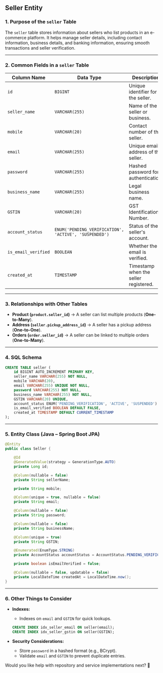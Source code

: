 ## **Seller Entity**

### **1. Purpose of the `seller` Table**  
The `seller` table stores information about sellers who list products in an e-commerce platform. It helps manage seller details, including contact information, business details, and banking information, ensuring smooth transactions and seller verification.

---

### **2. Common Fields in a `seller` Table**  

| **Column Name**   | **Data Type**            | **Description**                           |
|-------------------|-------------------------|-------------------------------------------|
| `id`             | `BIGINT`                  | Unique identifier for the seller.         |
| `seller_name`    | `VARCHAR(255)`            | Name of the seller or business.          |
| `mobile`         | `VARCHAR(20)`             | Contact number of the seller.            |
| `email`          | `VARCHAR(255)`            | Unique email address of the seller.      |
| `password`       | `VARCHAR(255)`            | Hashed password for authentication.      |
| `business_name`  | `VARCHAR(255)`            | Legal business name.                     |
| `GSTIN`          | `VARCHAR(20)`             | GST Identification Number.               |
| `account_status` | `ENUM('PENDING_VERIFICATION', 'ACTIVE', 'SUSPENDED')` | Status of the seller's account. |
| `is_email_verified` | `BOOLEAN`             | Whether the email is verified.           |
| `created_at`     | `TIMESTAMP`               | Timestamp when the seller registered.    |

---

### **3. Relationships with Other Tables**  

- **Product (`product.seller_id`)** → A seller can list multiple products (**One-to-Many**).  
- **Address (`seller.pickup_address_id`)** → A seller has a pickup address (**One-to-One**).  
- **Orders (`order.seller_id`)** → A seller can be linked to multiple orders (**One-to-Many**).  

---

### **4. SQL Schema**  
```sql
CREATE TABLE seller (
    id BIGINT AUTO_INCREMENT PRIMARY KEY,
    seller_name VARCHAR(255) NOT NULL,
    mobile VARCHAR(20),
    email VARCHAR(255) UNIQUE NOT NULL,
    password VARCHAR(255) NOT NULL,
    business_name VARCHAR(255) NOT NULL,
    GSTIN VARCHAR(20) UNIQUE,
    account_status ENUM('PENDING_VERIFICATION', 'ACTIVE', 'SUSPENDED') DEFAULT 'PENDING_VERIFICATION',
    is_email_verified BOOLEAN DEFAULT FALSE,
    created_at TIMESTAMP DEFAULT CURRENT_TIMESTAMP
);
```

---

### **5. Entity Class (Java – Spring Boot JPA)**  
```java
@Entity
public class Seller {

    @Id
    @GeneratedValue(strategy = GenerationType.AUTO)
    private Long id;

    @Column(nullable = false)
    private String sellerName;

    private String mobile;

    @Column(unique = true, nullable = false)
    private String email;

    @Column(nullable = false)
    private String password;

    @Column(nullable = false)
    private String businessName;

    @Column(unique = true)
    private String GSTIN;

    @Enumerated(EnumType.STRING)
    private AccountStatus accountStatus = AccountStatus.PENDING_VERIFICATION;

    private boolean isEmailVerified = false;

    @Column(nullable = false, updatable = false)
    private LocalDateTime createdAt = LocalDateTime.now();
}
```

---

### **6. Other Things to Consider**  

- **Indexes:**  
  - Indexes on `email` and `GSTIN` for quick lookups.  
  ```sql
  CREATE INDEX idx_seller_email ON seller(email);
  CREATE INDEX idx_seller_gstin ON seller(GSTIN);
  ```
  
- **Security Considerations:**  
  - Store `password` in a hashed format (e.g., BCrypt).  
  - Validate `email` and `GSTIN` to prevent duplicate entries.  

Would you like help with repository and service implementations next? 🚀
